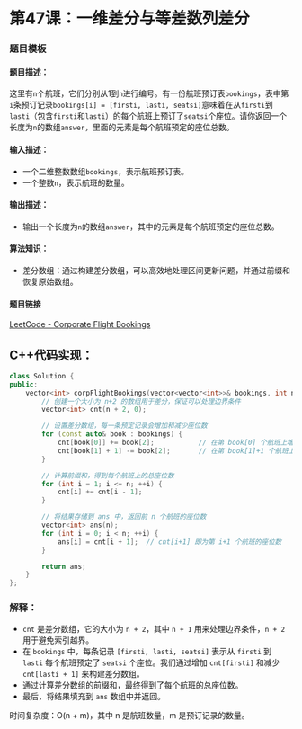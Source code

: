 # 第47课：一维差分与等差数列差分

### 题目模板

#### **题目描述：**

这里有`n`个航班，它们分别从1到`n`进行编号。有一份航班预订表`bookings`，表中第`i`条预订记录`bookings[i] = [firsti, lasti, seatsi]`意味着在从`firsti`到`lasti`（包含`firsti`和`lasti`）的每个航班上预订了`seatsi`个座位。请你返回一个长度为`n`的数组`answer`，里面的元素是每个航班预定的座位总数。

#### **输入描述：**

- 一个二维整数数组`bookings`，表示航班预订表。
- 一个整数`n`，表示航班的数量。

#### **输出描述：**

- 输出一个长度为`n`的数组`answer`，其中的元素是每个航班预定的座位总数。

#### **算法知识：**

- 差分数组：通过构建差分数组，可以高效地处理区间更新问题，并通过前缀和恢复原始数组。

#### **题目链接**

[LeetCode - Corporate Flight Bookings](https://leetcode.cn/problems/corporate-flight-bookings/)

## C++代码实现：

```c++
class Solution {
public:
    vector<int> corpFlightBookings(vector<vector<int>>& bookings, int n) {
        // 创建一个大小为 n+2 的数组用于差分，保证可以处理边界条件
        vector<int> cnt(n + 2, 0);

        // 设置差分数组，每一条预定记录会增加和减少座位数
        for (const auto& book : bookings) {
            cnt[book[0]] += book[2];           // 在第 book[0] 个航班上增加 seats 数量
            cnt[book[1] + 1] -= book[2];       // 在第 book[1]+1 个航班上减少 seats 数量
        }

        // 计算前缀和，得到每个航班上的总座位数
        for (int i = 1; i <= n; ++i) {
            cnt[i] += cnt[i - 1];
        }

        // 将结果存储到 ans 中，返回前 n 个航班的座位数
        vector<int> ans(n);
        for (int i = 0; i < n; ++i) {
            ans[i] = cnt[i + 1];  // cnt[i+1] 即为第 i+1 个航班的座位数
        }

        return ans;
    }
};
```

### 解释：

- `cnt` 是差分数组，它的大小为 `n + 2`，其中 `n + 1` 用来处理边界条件，`n + 2` 用于避免索引越界。
- 在 `bookings` 中，每条记录 `[firsti, lasti, seatsi]` 表示从 `firsti` 到 `lasti` 每个航班预定了 `seatsi` 个座位。我们通过增加 `cnt[firsti]` 和减少 `cnt[lasti + 1]` 来构建差分数组。
- 通过计算差分数组的前缀和，最终得到了每个航班的总座位数。
- 最后，将结果填充到 `ans` 数组中并返回。

时间复杂度：O(n + m)，其中 n 是航班数量，m 是预订记录的数量。
